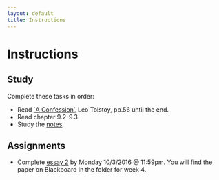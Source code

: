 ```yaml
---
layout: default
title: Instructions
---
```



# Instructions #


## Study

Complete these tasks in order:

+ Read [`A Confession’](/Teaching/Examined/Meaning/Confession.pdf), Leo Tolstoy, pp.56 until the end.
+ Read chapter 9.2-9.3
+ Study the [notes](/Teaching/Examined/Meaning/Handout2). 


## Assignments

+ Complete [essay 2](/Teaching/Examined/Meaning/SW1) by Monday 10/3/2016 @ 11:59pm. You will find the paper on Blackboard in the folder for week 4.  
